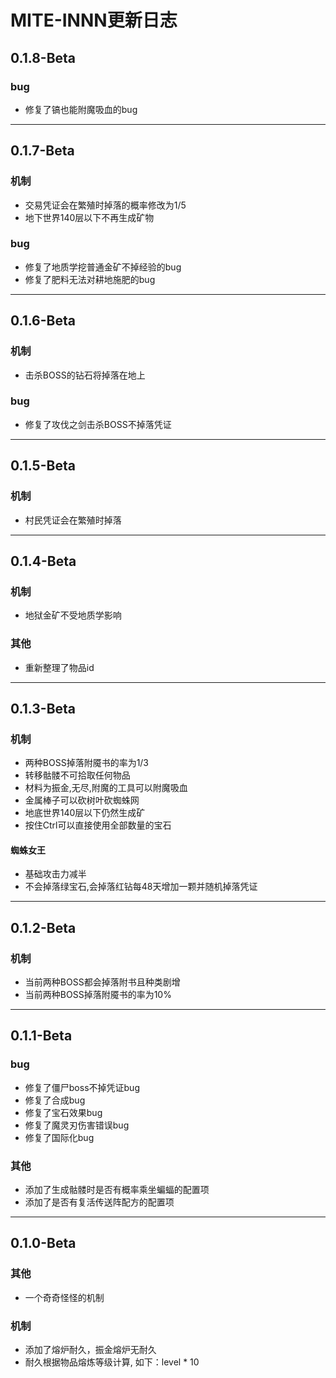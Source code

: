 # MITE-INNN更新日志



## 0.1.8-Beta
### bug
* 修复了镐也能附魔吸血的bug

---

## 0.1.7-Beta
### 机制
* 交易凭证会在繁殖时掉落的概率修改为1/5
* 地下世界140层以下不再生成矿物
### bug
* 修复了地质学挖普通金矿不掉经验的bug
* 修复了肥料无法对耕地施肥的bug

---

## 0.1.6-Beta
### 机制
* 击杀BOSS的钻石将掉落在地上
### bug
* 修复了攻伐之剑击杀BOSS不掉落凭证

---

## 0.1.5-Beta
### 机制
* 村民凭证会在繁殖时掉落

---

## 0.1.4-Beta
### 机制
* 地狱金矿不受地质学影响
### 其他 
* 重新整理了物品id

---

## 0.1.3-Beta
### 机制
* 两种BOSS掉落附魇书的率为1/3
* 转移骷髅不可拾取任何物品
* 材料为振金,无尽,附魔的工具可以附魔吸血
* 金属棒子可以砍树叶砍蜘蛛网
* 地底世界140层以下仍然生成矿
* 按住Ctrl可以直接使用全部数量的宝石 
#### 蜘蛛女王
* 基础攻击力减半
* 不会掉落绿宝石,会掉落红钻每48天增加一颗并随机掉落凭证

---

## 0.1.2-Beta
### 机制
* 当前两种BOSS都会掉落附书且种类剧增
* 当前两种BOSS掉落附魇书的率为10%

---

## 0.1.1-Beta
### bug
* 修复了僵尸boss不掉凭证bug
* 修复了合成bug
* 修复了宝石效果bug
* 修复了魔灵刃伤害错误bug
* 修复了国际化bug
### 其他
* 添加了生成骷髅时是否有概率乘坐蝙蝠的配置项
* 添加了是否有复活传送阵配方的配置项

---

## 0.1.0-Beta
### 其他
* 一个奇奇怪怪的机制
### 机制
* 添加了熔炉耐久，振金熔炉无耐久
* 耐久根据物品熔炼等级计算, 如下：level * 10